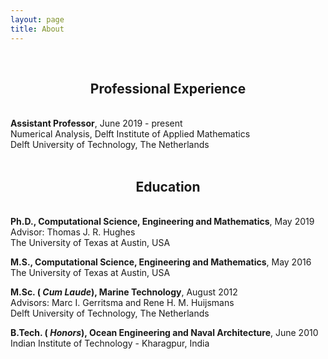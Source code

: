 ```yaml
---
layout: page
title: About
---
```


<br>
<h2 class="message" align="center">Professional Experience</h2>
<br>
<span style="font-weight:bold">Assistant Professor</span>, June 2019 - present
<br>
Numerical Analysis, Delft Institute of Applied Mathematics
<br>
Delft University of Technology, The Netherlands
<br>
<br>

<h2 class="message" align="center">Education</h2>
<br>
<span style="font-weight:bold">Ph.D., Computational Science, Engineering and
  Mathematics</span>, May 2019
<br>
Advisor: Thomas J. R. Hughes
<br>
The University of Texas at Austin, USA

<span style="font-weight:bold">M.S., Computational Science, Engineering and
  Mathematics</span>, May 2016
<br>
The University of Texas at Austin, USA

<span style="font-weight:bold">M.Sc. (<i> Cum Laude</i>), Marine Technology</span>, August 2012
<br>
Advisors: Marc I. Gerritsma and Rene H. M. Huijsmans
<br>
Delft University of Technology, The Netherlands

<span style="font-weight:bold">B.Tech. (<i> Honors</i>), Ocean Engineering and Naval Architecture</span>, June 2010
<br>
Indian Institute of Technology - Kharagpur, India


